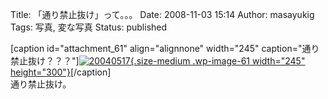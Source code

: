 Title: 「通り禁止抜け」って。。。
Date: 2008-11-03 15:14
Author: masayukig
Tags: 写真, 変な写真
Status: published

\[caption id="attachment\_61" align="alignnone" width="245"
caption="通り禁止抜け？？？"\][![](http://b.0r2.info/wp-content/uploads/2008/11/20040517-245x300.jpg "20040517"){.size-medium
.wp-image-61 width="245"
height="300"}](http://b.0r2.info/wp-content/uploads/2008/11/20040517.jpg)\[/caption\]  
通り禁止抜け。
